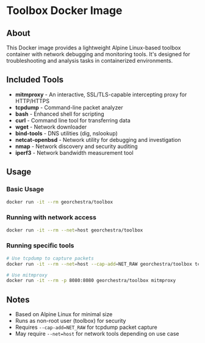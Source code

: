 # Toolbox Docker Image

## About

This Docker image provides a lightweight Alpine Linux-based toolbox container with network debugging and monitoring tools. It's designed for troubleshooting and analysis tasks in containerized environments.

## Included Tools

- **mitmproxy** - An interactive, SSL/TLS-capable intercepting proxy for HTTP/HTTPS
- **tcpdump** - Command-line packet analyzer
- **bash** - Enhanced shell for scripting
- **curl** - Command line tool for transferring data
- **wget** - Network downloader
- **bind-tools** - DNS utilities (dig, nslookup)
- **netcat-openbsd** - Network utility for debugging and investigation
- **nmap** - Network discovery and security auditing
- **iperf3** - Network bandwidth measurement tool

## Usage

### Basic Usage

```bash
docker run -it --rm georchestra/toolbox
```

### Running with network access

```bash
docker run -it --rm --net=host georchestra/toolbox
```

### Running specific tools

```bash
# Use tcpdump to capture packets
docker run -it --rm --net=host --cap-add=NET_RAW georchestra/toolbox tcpdump -i any

# Use mitmproxy
docker run -it --rm -p 8080:8080 georchestra/toolbox mitmproxy
```

## Notes

- Based on Alpine Linux for minimal size
- Runs as non-root user (toolbox) for security
- Requires `--cap-add=NET_RAW` for tcpdump packet capture
- May require `--net=host` for network tools depending on use case
